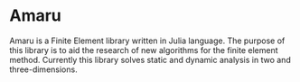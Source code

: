 # Amaru

Amaru is a Finite Element library written in Julia language. The purpose of this library is to aid the research of new algorithms for the finite element method. Currently this library solves static and dynamic analysis in two and three-dimensions. 
